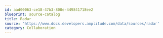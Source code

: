 ```yaml
---
id: aad00063-ce18-47b3-800e-449841718ee2
blueprint: source-catalog
title: Radar
source: 'https://www.docs.developers.amplitude.com/data/sources/radar'
category: Collaboration
---
```


